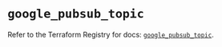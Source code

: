 # `google_pubsub_topic`

Refer to the Terraform Registry for docs: [`google_pubsub_topic`](https://registry.terraform.io/providers/hashicorp/google/4.85.0/docs/resources/pubsub_topic).

